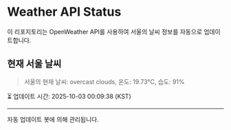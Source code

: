 
# Weather API Status

이 리포지토리는 OpenWeather API를 사용하여 서울의 날씨 정보를 자동으로 업데이트합니다.

## 현재 서울 날씨
> 서울의 현재 날씨: overcast clouds, 온도: 19.73°C, 습도: 91%

⏳ 업데이트 시간: 2025-10-03 00:09:38 (KST)

---
자동 업데이트 봇에 의해 관리됩니다.
